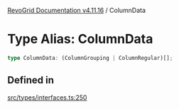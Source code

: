 [RevoGrid Documentation v4.11.16](README.md) / ColumnData

# Type Alias: ColumnData

```ts
type ColumnData: (ColumnGrouping | ColumnRegular)[];
```

## Defined in

[src/types/interfaces.ts:250](https://github.com/revolist/revogrid/blob/763c92aaba8e74029a3eccde1c674251aae1a42c/src/types/interfaces.ts#L250)
